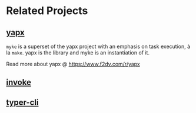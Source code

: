 # Related Projects

## [yapx](https://github.com/fresh2dev/yapx)

`myke` is a superset of the yapx project with an emphasis on task execution, à la `make`. yapx is the library and myke is an instantiation of it.

Read more about yapx @ https://www.f2dv.com/r/yapx

## [invoke](https://github.com/pyinvoke/invoke)

## [typer-cli](https://github.com/tiangolo/typer-cli)
